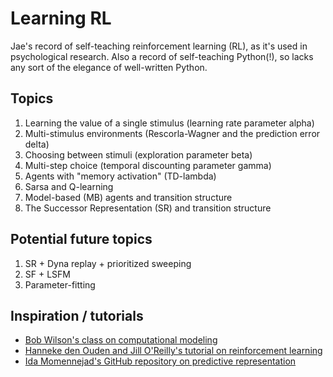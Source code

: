 # Learning RL

Jae's record of self-teaching reinforcement learning (RL), as it's used in psychological research. Also a record of self-teaching Python(!), so lacks any sort of the elegance of well-written Python.

## Topics
1. Learning the value of a single stimulus (learning rate parameter alpha)
2. Multi-stimulus environments (Rescorla-Wagner and the prediction error delta)
3. Choosing between stimuli (exploration parameter beta)
4. Multi-step choice (temporal discounting parameter gamma)
5. Agents with "memory activation" (TD-lambda)
6. Sarsa and Q-learning
7. Model-based (MB) agents and transition structure
8. The Successor Representation (SR) and transition structure

## Potential future topics
1. SR + Dyna replay + prioritized sweeping
2. SF + LSFM
3. Parameter-fitting

## Inspiration / tutorials
- [Bob Wilson's class on computational modeling](http://u.arizona.edu/~bob/web_NSCS344/index.html)
- [Hanneke den Ouden and Jill O'Reilly's tutorial on reinforcement learning](http://hannekedenouden.ruhosting.nl/RLtutorial/Instructions.html)
- [Ida Momennejad's GitHub repository on predictive representation](https://github.com/idamomen/predictive_representations)